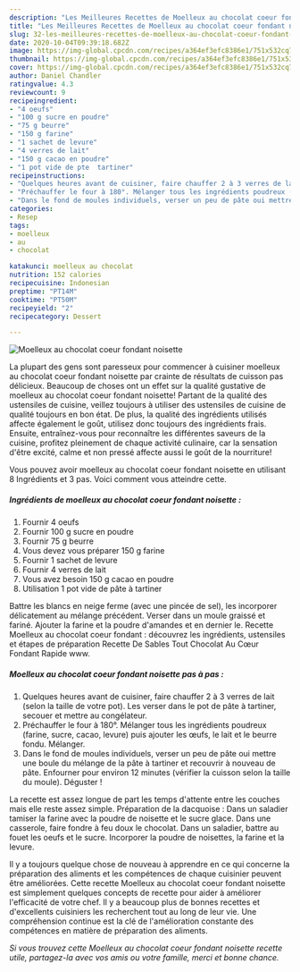```yaml
---
description: "Les Meilleures Recettes de Moelleux au chocolat coeur fondant noisette"
title: "Les Meilleures Recettes de Moelleux au chocolat coeur fondant noisette"
slug: 32-les-meilleures-recettes-de-moelleux-au-chocolat-coeur-fondant-noisette
date: 2020-10-04T09:39:18.682Z
image: https://img-global.cpcdn.com/recipes/a364ef3efc8386e1/751x532cq70/moelleux-au-chocolat-coeur-fondant-noisette-photo-principale-de-la-recette.jpg
thumbnail: https://img-global.cpcdn.com/recipes/a364ef3efc8386e1/751x532cq70/moelleux-au-chocolat-coeur-fondant-noisette-photo-principale-de-la-recette.jpg
cover: https://img-global.cpcdn.com/recipes/a364ef3efc8386e1/751x532cq70/moelleux-au-chocolat-coeur-fondant-noisette-photo-principale-de-la-recette.jpg
author: Daniel Chandler
ratingvalue: 4.3
reviewcount: 9
recipeingredient:
- "4 oeufs"
- "100 g sucre en poudre"
- "75 g beurre"
- "150 g farine"
- "1 sachet de levure"
- "4 verres de lait"
- "150 g cacao en poudre"
- "1 pot vide de pte  tartiner"
recipeinstructions:
- "Quelques heures avant de cuisiner, faire chauffer 2 à 3 verres de lait (selon la taille de votre pot). Les verser dans le pot de pâte à tartiner, secouer et mettre au congélateur."
- "Préchauffer le four à 180°. Mélanger tous les ingrédients poudreux (farine, sucre, cacao, levure) puis ajouter les œufs, le lait et le beurre fondu. Mélanger."
- "Dans le fond de moules individuels, verser un peu de pâte oui mettre une boule du mélange de la pâte à tartiner et recouvrir à nouveau de pâte. Enfourner pour environ 12 minutes (vérifier la cuisson selon la taille du moule). Déguster !"
categories:
- Resep
tags:
- moelleux
- au
- chocolat

katakunci: moelleux au chocolat 
nutrition: 152 calories
recipecuisine: Indonesian
preptime: "PT14M"
cooktime: "PT50M"
recipeyield: "2"
recipecategory: Dessert

---
```



![Moelleux au chocolat coeur fondant noisette](https://img-global.cpcdn.com/recipes/a364ef3efc8386e1/751x532cq70/moelleux-au-chocolat-coeur-fondant-noisette-photo-principale-de-la-recette.jpg)

La plupart des gens sont paresseux pour commencer à cuisiner moelleux au chocolat coeur fondant noisette par crainte de résultats de cuisson pas délicieux. Beaucoup de choses ont un effet sur la qualité gustative de moelleux au chocolat coeur fondant noisette! Partant de la qualité des ustensiles de cuisine, veillez toujours à utiliser des ustensiles de cuisine de qualité toujours en bon état. De plus, la qualité des ingrédients utilisés affecte également le goût, utilisez donc toujours des ingrédients frais. Ensuite, entraînez-vous pour reconnaître les différentes saveurs de la cuisine, profitez pleinement de chaque activité culinaire, car la sensation d'être excité, calme et non pressé affecte aussi le goût de la nourriture!

<!--inarticleads1-->

Vous pouvez avoir moelleux au chocolat coeur fondant noisette en utilisant 8 Ingrédients et 3 pas. Voici comment vous atteindre cette.

##### Ingrédients de moelleux au chocolat coeur fondant noisette :

1. Fournir 4 oeufs
1. Fournir 100 g sucre en poudre
1. Fournir 75 g beurre
1. Vous devez vous préparer 150 g farine
1. Fournir 1 sachet de levure
1. Fournir 4 verres de lait
1. Vous avez besoin 150 g cacao en poudre
1. Utilisation 1 pot vide de pâte à tartiner


Battre les blancs en neige ferme (avec une pincée de sel), les incorporer délicatement au mélange précédent. Verser dans un moule graissé et fariné. Ajouter la farine et la poudre d&#39;amandes et en dernier le. Recette Moelleux au chocolat coeur fondant : découvrez les ingrédients, ustensiles et étapes de préparation Recette De Sables Tout Chocolat Au Cœur Fondant Rapide www. 

<!--inarticleads2-->

##### Moelleux au chocolat coeur fondant noisette pas à pas :

1. Quelques heures avant de cuisiner, faire chauffer 2 à 3 verres de lait (selon la taille de votre pot). Les verser dans le pot de pâte à tartiner, secouer et mettre au congélateur.
1. Préchauffer le four à 180°. Mélanger tous les ingrédients poudreux (farine, sucre, cacao, levure) puis ajouter les œufs, le lait et le beurre fondu. Mélanger.
1. Dans le fond de moules individuels, verser un peu de pâte oui mettre une boule du mélange de la pâte à tartiner et recouvrir à nouveau de pâte. Enfourner pour environ 12 minutes (vérifier la cuisson selon la taille du moule). Déguster !


La recette est assez longue de part les temps d&#39;attente entre les couches mais elle reste assez simple. Préparation de la dacquoise : Dans un saladier tamiser la farine avec la poudre de noisette et le sucre glace. Dans une casserole, faire fondre à feu doux le chocolat. Dans un saladier, battre au fouet les oeufs et le sucre. Incorporer la poudre de noisettes, la farine et la levure. 

<!--inarticleads1-->

<p>
Il y a toujours quelque chose de nouveau à apprendre en ce qui concerne la préparation des aliments et les compétences de chaque cuisinier peuvent être améliorées. Cette recette Moelleux au chocolat coeur fondant noisette est simplement quelques concepts de recette pour aider à améliorer l'efficacité de votre chef. Il y a beaucoup plus de bonnes recettes et d'excellents cuisiniers les recherchent tout au long de leur vie. Une compréhension continue est la clé de l'amélioration constante des compétences en matière de préparation des aliments.
</p>

<p>
<i>Si vous trouvez cette Moelleux au chocolat coeur fondant noisette recette utile, partagez-la avec vos amis ou votre famille, merci et bonne chance.</i>
</p>

